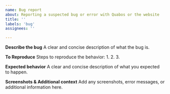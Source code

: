 ```yaml
---
name: Bug report
about: Reporting a suspected bug or error with Quabos or the website
title: ''
labels: 'bug'
assignees: ''

---
```


**Describe the bug**
A clear and concise description of what the bug is.

**To Reproduce**
Steps to reproduce the behavior:
1. 
2. 
3. 

**Expected behavior**
A clear and concise description of what you expected to happen.

**Screenshots & Additional context**
Add any screenshots, error messages, or additional information here.
